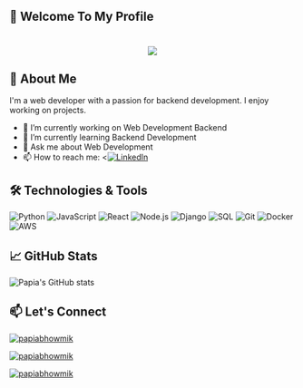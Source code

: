 ## 👋 Welcome To My Profile
  
<h1  align="center" href="https://github.com/DenverCoder1/readme-typing-svg"><img src="https://readme-typing-svg.herokuapp.com?font=Time+New+Roman&color=cyan&size=25&center=true&vCenter=true&width=600&height=100&lines=Hi+👋,+I'm+Papia+Bhowmik;A+passionate+Web+developer,;2nd+Year+MCA+Student,;Active+Learner/Researcher,;Love+to+learn+new+stuffs..<3"></h1>

## 🚀 About Me

I'm a web developer with a passion for backend development. I enjoy working on projects.

- 🔭 I’m currently working on Web Development Backend
- 🌱 I’m currently learning Backend Development
- 💬 Ask me about Web Development
- 📫 How to reach me: <[![LinkedIn](https://img.shields.io/badge/LinkedIn-Connect-blue?style=flat-square&logo=linkedin)](https://linkedin.com/in/papiabhowmik)

## 🛠️ Technologies & Tools

![Python](https://img.shields.io/badge/-Python-333?style=flat-square&logo=python)
![JavaScript](https://img.shields.io/badge/-JavaScript-333?style=flat-square&logo=javascript)
![React](https://img.shields.io/badge/-React-333?style=flat-square&logo=react)
![Node.js](https://img.shields.io/badge/-Node.js-333?style=flat-square&logo=node.js)
![Django](https://img.shields.io/badge/-Django-333?style=flat-square&logo=django)
![SQL](https://img.shields.io/badge/-SQL-333?style=flat-square&logo=postgresql)
![Git](https://img.shields.io/badge/-Git-333?style=flat-square&logo=git)
![Docker](https://img.shields.io/badge/-Docker-333?style=flat-square&logo=docker)
![AWS](https://img.shields.io/badge/-AWS-333?style=flat-square&logo=amazon-aws)

## 📈 GitHub Stats

![Papia's GitHub stats](https://github-readme-stats.vercel.app/api?username=papiabhowmik&show_icons=true&theme=radical)


## 📫 Let's Connect

<a href="https://www.linkedin.com/in/papiabhowmik/" target="blank"><img align="center" src="https://img.shields.io/badge/linkedin-%230077B5.svg?style=for-the-badge&logo=linkedin&logoColor=white" alt="papiabhowmik"/></a>

<a href="https://www.facebook.com/papia.bhowmik.549" target="blank"><img align="center" src="https://img.shields.io/badge/Facebook-%231877F2.svg?style=for-the-badge&logo=Facebook&logoColor=white" alt="papiabhowmik"/></a>

<a href="https://www.instagram.com/papia_bhowmik20/" target="blank"><img align="center" src="https://img.shields.io/badge/Instagram-%23E4405F.svg?style=for-the-badge&logo=Instagram&logoColor=white" alt="papiabhowmik"/></a>
</p>
